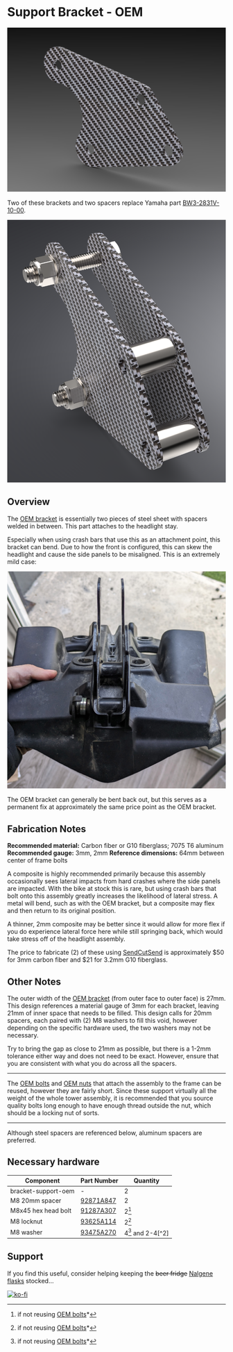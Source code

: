# Support Bracket - OEM

![Support Bracket](images/v02/bracket-support-oem.png)

Two of these brackets and two spacers replace Yamaha part [BW3-2831V-10-00](https://yamaha-motor.com/parts/diagram/10635215/242410301?partNumber=BW32831V1000).

![Support Bracket Assembly](images/v02/bracket-support-oem-assembly.png)

## Overview

The [OEM bracket](https://yamaha-motor.com/parts/diagram/10635215/242410301?partNumber=BW32831V1000) is essentially two pieces of steel sheet with spacers welded in between. This part attaches to the headlight stay.

Especially when using crash bars that use this as an attachment point, this bracket can bend. Due to how the front is configured, this can skew the headlight and cause the side panels to be misaligned. This is an extremely mild case:

![Bent bracket](images/bent_bracket.jpg)

The OEM bracket can generally be bent back out, but this serves as a permanent fix at approximately the same price point as the OEM bracket.

## Fabrication Notes

**Recommended material:** Carbon fiber or G10 fiberglass; 7075 T6 aluminum
**Recommended gauge:** 3mm, 2mm
**Reference dimensions:** 64mm between center of frame bolts

A composite is highly recommended primarily because this assembly occasionally sees lateral impacts from hard crashes where the side panels are impacted. With the bike at stock this is rare, but using crash bars that bolt onto this assembly greatly increases the likelihood of lateral stress. A metal will bend, such as with the OEM bracket, but a composite may flex and then return to its original position.

A thinner, 2mm composite may be better since it would allow for more flex if you do experience lateral force here while still springing back, which would take stress off of the headlight assembly.

The price to fabricate (2) of these using [SendCutSend](https://sendcutsend.com) is approximately $50 for 3mm carbon fiber and $21 for 3.2mm G10 fiberglass.

## Other Notes

The outer width of the [OEM bracket](https://yamaha-motor.com/parts/diagram/10635215/242410301?partNumber=BW32831V1000) (from outer face to outer face) is 27mm. This design references a material gauge of 3mm for each bracket, leaving 21mm of inner space that needs to be filled. This design calls for 20mm spacers, each paired with (2) M8 washers to fill this void, however depending on the specific hardware used, the two washers may not be necessary.

Try to bring the gap as close to 21mm as possible, but there is a 1-2mm tolerance either way and does not need to be exact. However, ensure that you are consistent with what you do across all the spacers.

---

The [OEM bolts](https://yamaha-motor.com/parts/diagram/10635215/242410301?partNumber=BW3283360000) and [OEM nuts](https://yamaha-motor.com/parts/diagram/10635215/242410301?partNumber=901760800900) that attach the assembly to the frame can be reused, however they are fairly short. Since these support virtually all the weight of the whole tower assembly, it is recommended that you source quality bolts long enough to have enough thread outside the nut, which should be a locking nut of sorts.

---

Although steel spacers are referenced below, aluminum spacers are preferred.

## Necessary hardware

|Component|Part Number|Quantity|
|--|--|--|
|bracket-support-oem|-|2|
|M8 20mm spacer|[92871A847](https://www.mcmaster.com/catalog/129/3668/92871A847)|2|
|M8x45 hex head bolt|[91287A307](https://www.mcmaster.com/91287A307/)|2[^1]|
|M8 locknut|[93625A114](https://www.mcmaster.com/93625A114)|2[^1]|
|M8 washer|[93475A270](https://www.mcmaster.com/93475A270/)|4[^1] and 2-4[^2]|

[^1]: if not reusing [OEM bolts](https://yamaha-motor.com/parts/diagram/10635215/242410301?partNumber=BW3283360000)*
[^1]: as needed to fill the any gap in between spacers and the bracket

## Support

If you find this useful, consider helping keeping the ~~beer fridge~~ [Nalgene flasks](https://nalgene.com/product/10oz-flask/) stocked...

[![ko-fi](https://ko-fi.com/img/githubbutton_sm.svg)](https://ko-fi.com/N4N86PBC2)